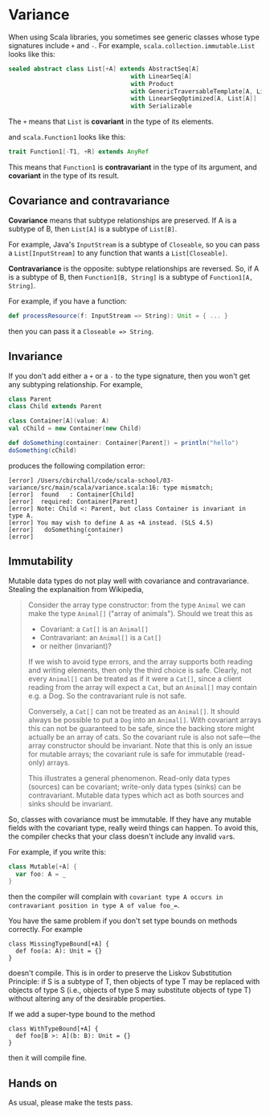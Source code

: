 # Variance

When using Scala libraries, you sometimes see generic classes whose type signatures include `+` and `-`. For example, `scala.collection.immutable.List` looks like this:

```scala
sealed abstract class List[+A] extends AbstractSeq[A]
                                  with LinearSeq[A]
                                  with Product
                                  with GenericTraversableTemplate[A, List]
                                  with LinearSeqOptimized[A, List[A]]
                                  with Serializable
```

The `+` means that `List` is **covariant** in the type of its elements.

and `scala.Function1` looks like this:

```scala
trait Function1[-T1, +R] extends AnyRef
```

This means that `Function1` is **contravariant** in the type of its argument, and **covariant** in the type of its result.

## Covariance and contravariance

**Covariance** means that subtype relationships are preserved. If A is a subtype of B, then `List[A]` is a subtype of `List[B]`.

For example, Java's `InputStream` is a subtype of `Closeable`, so you can pass a `List[InputStream]` to any function that wants a `List[Closeable]`.

**Contravariance** is the opposite: subtype relationships are reversed. So, if A is a subtype of B, then `Function1[B, String]` is a subtype of `Function1[A, String]`.

For example, if you have a function:

```scala
def processResource(f: InputStream => String): Unit = { ... }
```

then you can pass it a `Closeable => String`.

## Invariance

If you don't add either a `+` or a `-` to the type signature, then you won't get any subtyping relationship. For example,

```scala
class Parent
class Child extends Parent

class Container[A](value: A)
val cChild = new Container(new Child)

def doSomething(container: Container[Parent]) = println("hello")
doSomething(cChild)
```

produces the following compilation error:

```
[error] /Users/cbirchall/code/scala-school/03-variance/src/main/scala/variance.scala:16: type mismatch;
[error]  found   : Container[Child]
[error]  required: Container[Parent]
[error] Note: Child <: Parent, but class Container is invariant in type A.
[error] You may wish to define A as +A instead. (SLS 4.5)
[error]   doSomething(container)
[error]               ^
```

## Immutability

Mutable data types do not play well with covariance and contravariance. Stealing the explanaition from Wikipedia,

>Consider the array type constructor: from the type `Animal` we can make the type `Animal[]` ("array of animals"). Should we treat this as
>
>* Covariant: a `Cat[]` is an `Animal[]`
>* Contravariant: an `Animal[]` is a `Cat[]`
>* or neither (invariant)?
>
>If we wish to avoid type errors, and the array supports both reading and writing elements, then only the third choice is safe. Clearly, not every `Animal[]` can be treated as if it were a `Cat[]`, since a client reading from the array will expect a `Cat`, but an `Animal[]` may contain e.g. a Dog. So the contravariant rule is not safe.
>
>Conversely, a `Cat[]` can not be treated as an `Animal[]`. It should always be possible to put a `Dog` into an `Animal[]`. With covariant arrays this can not be guaranteed to be safe, since the backing store might actually be an array of cats. So the covariant rule is also not safe—the array constructor should be invariant. Note that this is only an issue for mutable arrays; the covariant rule is safe for immutable (read-only) arrays.
>
>This illustrates a general phenomenon. Read-only data types (sources) can be covariant; write-only data types (sinks) can be contravariant. Mutable data types which act as both sources and sinks should be invariant.

So, classes with covariance must be immutable. If they have any mutable fields with the covariant type, really weird things can happen. To avoid this, the compiler checks that your class doesn't include any invalid `var`s.

For example, if you write this:

```scala
class Mutable[+A] {
  var foo: A = _
}
```

then the compiler will complain with `covariant type A occurs in contravariant position in type A of value foo_=`.

You have the same problem if you don't set type bounds on methods correctly. For example

```
class MissingTypeBound[+A] {
  def foo(a: A): Unit = {}
}
```

doesn't compile. This is in order to preserve the Liskov Substitution Principle: if S is a subtype of T, then objects of type T may be replaced with objects of type S (i.e., objects of type S may substitute objects of type T) without altering any of the desirable properties.

If we add a super-type bound to the method

```
class WithTypeBound[+A] {
  def foo[B >: A](b: B): Unit = {}
}
```

then it will compile fine.

## Hands on

As usual, please make the tests pass.
